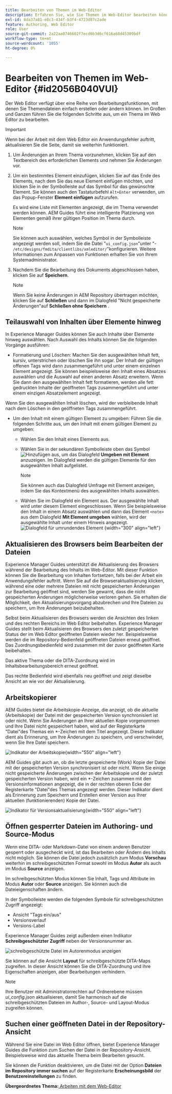 ```yaml
---
title: Bearbeiten von Themen im Web-Editor
description: Erfahren Sie, wie Sie Themen im Web-Editor bearbeiten können. Machen Sie sich mit verschiedenen Bearbeitungsfunktionen vertraut, um Ihre Themendateien in AEM Guides zu ändern.
exl-id: 8da37a81-e8c3-434f-b3f4-4723d87c2ade
feature: Authoring, Web Editor
role: User
source-git-commit: 2a22aa0746602f7ecd6b3d6cf616a68d45309bdf
workflow-type: tm+mt
source-wordcount: '1055'
ht-degree: 0%

---
```


# Bearbeiten von Themen im Web-Editor {#id2056B040VUI}

Der Web Editor verfügt über eine Reihe von Bearbeitungsfunktionen, mit denen Sie Themendateien einfach erstellen oder ändern können. Im Großen und Ganzen führen Sie die folgenden Schritte aus, um ein Thema im Web Editor zu bearbeiten.

>[!IMPORTANT]
>
> Wenn bei der Arbeit mit dem Web Editor ein Anwendungsfehler auftritt, aktualisieren Sie die Seite, damit sie weiterhin funktioniert.

1. Um Änderungen an Ihrem Thema vorzunehmen, klicken Sie auf den Textbereich des erforderlichen Elements und nehmen Sie Änderungen vor.

1. Um ein bestimmtes Element einzufügen, klicken Sie auf das Ende des Elements, nach dem Sie das neue Element einfügen möchten, und klicken Sie in der Symbolleiste auf das Symbol für das gewünschte Element. Sie können auch den Tastaturbefehl `Alt+Enter` verwenden, um das Popup-Fenster **Element einfügen** aufzurufen.

   Es wird eine Liste mit Elementen angezeigt, die im Thema verwendet werden können. AEM Guides führt eine intelligente Platzierung von Elementen gemäß ihrer gültigen Position im Thema durch.

   >[!NOTE]
   >
   > Sie können auch auswählen, welches Symbol in der Symbolleiste angezeigt werden soll, indem Sie die Datei &quot;`ui_config.json`&quot;unter &quot;- `/etc/designs/fmdita/clientlibs/xmleditor/`&quot;konfigurieren. Weitere Informationen zum Anpassen von Funktionen erhalten Sie von Ihrem Systemadministrator.

1. Nachdem Sie die Bearbeitung des Dokuments abgeschlossen haben, klicken Sie auf **Speichern**.

   >[!NOTE]
   >
   > Wenn Sie keine Änderungen in AEM Repository übertragen möchten, klicken Sie auf **Schließen** und dann im Dialogfeld &quot;Nicht gespeicherte Änderungen&quot;auf **Schließen ohne Speichern** .


## Teilauswahl von Inhalten über Elemente hinweg

In Experience Manager Guides können Sie auch Inhalte über Elemente hinweg auswählen. Nach Auswahl des Inhalts können Sie die folgenden Vorgänge ausführen:

- Formatierung und Löschen: Machen Sie den ausgewählten Inhalt fett, kursiv, unterstrichen oder löschen Sie ihn sogar. Der Inhalt der gültigen offenen Tags wird dann zusammengeführt und unter einem einzelnen Element angezeigt. Sie können beispielsweise den Inhalt eines Absatzes auswählen und die Auswahl auf einen anderen Absatz erweitern. Wenn Sie dann den ausgewählten Inhalt fett formatieren, werden alle fett gedruckten Inhalte der geöffneten Tags zusammengeführt und unter einem einzigen Absatzelement angezeigt.

Wenn Sie den ausgewählten Inhalt löschen, wird der verbleibende Inhalt nach dem Löschen in den geöffneten Tags zusammengeführt.

- Um den Inhalt mit einem gültigen Element zu umgeben: Führen Sie die folgenden Schritte aus, um den Inhalt mit einem gültigen Element zu umgeben:

   - Wählen Sie den Inhalt eines Elements aus.
   - Wählen Sie in der sekundären Symbolleiste oben das Symbol ![Hinzufügen](images/Add_icon.svg) aus, um das Dialogfeld **Umgeben mit Element** anzuzeigen. Im Dialogfeld werden die gültigen Elemente für den ausgewählten Inhalt aufgelistet.
     >[!NOTE]
     >
     > Sie können auch das Dialogfeld Umfrage mit Element anzeigen, indem Sie das Kontextmenü des ausgewählten Inhalts auswählen.

   - Wählen Sie im Dialogfeld ein Element aus. Der ausgewählte Inhalt wird unter diesem Element eingeschlossen. Wenn Sie beispielsweise den Inhalt in einem Absatz auswählen und dann das Element `<note>` aus dem Dialogfeld **Mit Element umgeben** wählen, wird der ausgewählte Inhalt unter einem Hinweis angezeigt.\
     ![Dialogfeld für umrundendes Element](./images/surround-element.png) {width="300" align="left"}

## Aktualisieren des Browsers beim Bearbeiten der Dateien

Experience Manager Guides unterstützt die Aktualisierung des Browsers während der Bearbeitung des Inhalts im Web-Editor. Mit dieser Funktion können Sie die Bearbeitung von Inhalten fortsetzen, falls bei der Arbeit ein Anwendungsfehler auftritt. Wenn Sie auf die Browseraktualisierung klicken, während eine oder mehrere Dateien mit nicht gespeicherten Änderungen zur Bearbeitung geöffnet sind, werden Sie gewarnt, dass die nicht gespeicherten Änderungen möglicherweise verloren gehen. Sie erhalten die Möglichkeit, den Aktualisierungsvorgang abzubrechen und Ihre Dateien zu speichern, um Ihre Änderungen beizubehalten.

Selbst beim Aktualisieren des Browsers werden die Ansichten des linken und des rechten Bereichs im Web Editor beibehalten. Experience Manager Guides stellt beim Aktualisieren des Browsers den zuletzt gespeicherten Status der im Web Editor geöffneten Dateien wieder her. Beispielsweise werden die im Repository-Bedienfeld geöffneten Dateien erneut geöffnet. Das Zuordnungsbedienfeld wird zusammen mit der zuvor geöffneten Karte beibehalten.

Das aktive Thema oder die DITA-Zuordnung wird im Inhaltsbearbeitungsbereich erneut geöffnet.

Das rechte Bedienfeld wird ebenfalls neu geöffnet und zeigt dieselbe Ansicht an wie vor der Aktualisierung.

## Arbeitskopierer

AEM Guides bietet die Arbeitskopie-Anzeige, die anzeigt, ob die aktuelle \(Arbeitskopie\) der Datei mit der gespeicherten Version synchronisiert ist oder nicht. Wenn Sie Änderungen an Ihrer aktuellen Kopie vorgenommen und Ihre Datei nicht gespeichert haben, wird auf der Registerkarte &quot;Datei&quot;des Themas ein \*-Zeichen mit dem Titel angezeigt. Dieser Indikator dient als Erinnerung, um Ihre Änderungen zu speichern, und verschwindet, wenn Sie Ihre Datei speichern.

![Indikator der Arbeitskopie](images/working-copy-text-update-indicator.png){width="550" align="left"}

AEM Guides gibt auch an, ob die letzte gespeicherte \(Work\) Kopie der Datei mit der gespeicherten Version synchronisiert ist oder nicht. Wenn Sie einige nicht gespeicherte Änderungen zwischen der Arbeitskopie und der zuletzt gespeicherten Version haben, wird ein \*-Zeichen zusammen mit den Versionsinformationen angezeigt, die in der rechten oberen Ecke der Registerkarte &quot;Datei&quot;des Themas angezeigt werden. Dieser Indikator dient als Erinnerung zum Speichern und Erstellen einer Version aus Ihrer aktuellen \(funktionierenden\) Kopie der Datei.

![Indikator für Versionsaktualisierung](images/version-update-indicator.png){width="550" align="left"}


## Öffnen gesperrter Dateien im Authoring- und Source-Modus

Wenn eine DITA- oder Markdown-Datei von einem anderen Benutzer gesperrt oder ausgecheckt wird, ist das Bearbeiten oder Ändern des Inhalts nicht möglich. Sie können die Datei jedoch zusätzlich zum Modus **Vorschau** weiterhin im schreibgeschützten Format sowohl im Modus **Autor** als auch im Modus **Source** anzeigen.

Im schreibgeschützten Modus können Sie Inhalt, Tags und Attribute im Modus **Autor** oder **Source** anzeigen. Sie können auch die Dateieigenschaften ändern.

In der Symbolleiste werden die folgenden Symbole für schreibgeschützten Zugriff angezeigt:

- Ansicht &quot;Tags ein/aus&quot;
- Versionsverlauf
- Versions-Label

Experience Manager Guides zeigt außerdem einen Indikator **Schreibgeschützter Zugriff** neben der Versionsnummer an.

![schreibgeschützte Datei im Autorenmodus anzeigen](images/locked-file-editor.png)

Sie können auf die Ansicht **Layout** für schreibgeschützte DITA-Maps zugreifen. In dieser Ansicht können Sie die DITA-Zuordnung und ihre Eigenschaften anzeigen, aber Bearbeitungen verhindern.

>[!NOTE]
>
> Ihre Benutzer mit Administratorrechten auf Ordnerebene müssen *ui_config.json* aktualisieren, damit Sie harmonisch auf die schreibgeschützten Dateien im Author-, Source- und Layout-Modus zugreifen können.

## Suchen einer geöffneten Datei in der Repository-Ansicht

Während Sie eine Datei im Web Editor öffnen, bietet Experience Manager Guides die Funktion zum Suchen der Datei in der Repository-Ansicht. Beispielsweise wird das aktuelle Thema beim Bearbeiten gesucht.

Sie können die Funktion deaktivieren, um die Datei mit der Option **Dateien im Repository immer suchen** auf der Registerkarte **Erscheinungsbild** der **Benutzereinstellungen** zu finden.


**Übergeordnetes Thema:**[ Arbeiten mit dem Web-Editor](web-editor.md)
